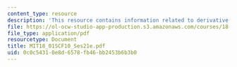 ```yaml
---
content_type: resource
description: 'This resource contains information related to derivative of (x^10 +8x)^6.  '
file: https://ol-ocw-studio-app-production.s3.amazonaws.com/courses/18-01sc-single-variable-calculus-fall-2010/0c0c54310e8d6578fb46bb2453b6b3b0_MIT18_01SCF10_Ses21e.pdf
file_type: application/pdf
resourcetype: Document
title: MIT18_01SCF10_Ses21e.pdf
uid: 0c0c5431-0e8d-6578-fb46-bb2453b6b3b0
---
```

